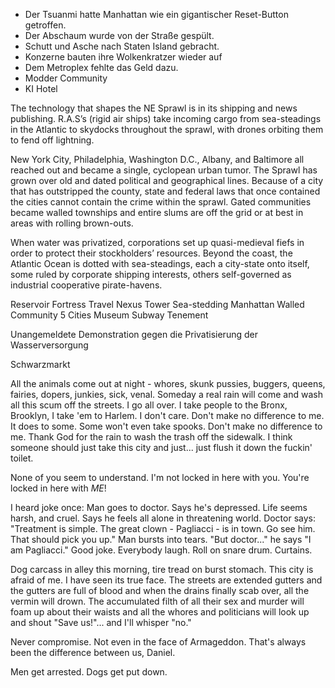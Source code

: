 - Der Tsuanmi hatte Manhattan wie ein gigantischer Reset-Button getroffen.
- Der Abschaum wurde von der Straße gespült.
- Schutt und Asche nach Staten Island gebracht.
- Konzerne bauten ihre Wolkenkratzer wieder auf
- Dem Metroplex fehlte das Geld dazu.
- Modder Community
- KI Hotel

The technology that shapes the NE Sprawl is in its shipping and news publishing.  R.A.S’s (rigid air ships) take incoming cargo from sea-steadings in the Atlantic to skydocks throughout the sprawl, with drones orbiting them to fend off lightning.

New York City, Philadelphia, Washington D.C., Albany, and Baltimore all reached out and became a single, cyclopean urban tumor.   The Sprawl has grown over old and dated political and geographical lines.  Because of a city that has outstripped the county, state and federal laws that once contained the cities cannot contain the crime within the sprawl.   Gated communities became walled townships and entire slums are off the grid or at best in areas with rolling brown-outs.

When water was privatized, corporations set up quasi-medieval fiefs in order to protect their stockholders’ resources.  Beyond the coast, the Atlantic Ocean is dotted with sea-steadings, each a city-state onto itself, some ruled by corporate shipping interests, others self-governed as industrial cooperative pirate-havens.

Reservoir Fortress
Travel Nexus Tower
Sea-stedding
Manhattan Walled Community
5 Cities Museum
Subway Tenement

Unangemeldete Demonstration gegen die Privatisierung der Wasserversorgung

Schwarzmarkt

All the animals come out at night - whores, skunk pussies, buggers, queens, fairies, dopers, junkies, sick, venal. Someday a real rain will come and wash all this scum off the streets. I go all over. I take people to the Bronx, Brooklyn, I take 'em to Harlem. I don't care. Don't make no difference to me. It does to some. Some won't even take spooks. Don't make no difference to me.
Thank God for the rain to wash the trash off the sidewalk.
I think someone should just take this city and just... just flush it down the fuckin' toilet.

None of you seem to understand. I'm not locked in here with you. You're locked in here with *ME*!

 I heard joke once: Man goes to doctor. Says he's depressed. Life seems harsh, and cruel. Says he feels all alone in threatening world. Doctor says: "Treatment is simple. The great clown - Pagliacci - is in town. Go see him. That should pick you up." Man bursts into tears. "But doctor..." he says "I am Pagliacci." Good joke. Everybody laugh. Roll on snare drum. Curtains.

 Dog carcass in alley this morning, tire tread on burst stomach. This city is afraid of me. I have seen its true face. The streets are extended gutters and the gutters are full of blood and when the drains finally scab over, all the vermin will drown. The accumulated filth of all their sex and murder will foam up about their waists and all the whores and politicians will look up and shout "Save us!"... and I'll whisper "no."

 Never compromise. Not even in the face of Armageddon. That's always been the difference between us, Daniel.

  Men get arrested. Dogs get put down.